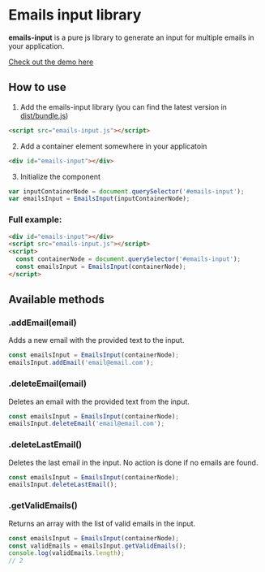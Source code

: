 # Emails input library

**emails-input** is a pure js library to generate an input for multiple emails in your application.

[Check out the demo here](https://nadiafaya.github.io/emails-input/)

## How to use

1. Add the emails-input library (you can find the latest version in [dist/bundle.js](https://github.com/nadiafaya/emails-input/blob/master/dist/bundle.js))

```HTML
<script src="emails-input.js"></script>
```

2. Add a container element somewhere in your applicatoin

```HTML
<div id="emails-input"></div>
```

3. Initialize the component

```javascript
var inputContainerNode = document.querySelector('#emails-input');
var emailsInput = EmailsInput(inputContainerNode);
```

### Full example:

```html
<div id="emails-input"></div>
<script src="emails-input.js"></script>
<script>
  const containerNode = document.querySelector('#emails-input');
  const emailsInput = EmailsInput(containerNode);
</script>
```

## Available methods

### .addEmail(email)

Adds a new email with the provided text to the input.

```javascript
const emailsInput = EmailsInput(containerNode);
emailsInput.addEmail('email@email.com');
```

### .deleteEmail(email)

Deletes an email with the provided text from the input.

```javascript
const emailsInput = EmailsInput(containerNode);
emailsInput.deleteEmail('email@email.com');
```

### .deleteLastEmail()

Deletes the last email in the input. No action is done if no emails are found.

```javascript
const emailsInput = EmailsInput(containerNode);
emailsInput.deleteLastEmail();
```

### .getValidEmails()

Returns an array with the list of valid emails in the input.

```javascript
const emailsInput = EmailsInput(containerNode);
const validEmails = emailsInput.getValidEmails();
console.log(validEmails.length);
// 2
```
